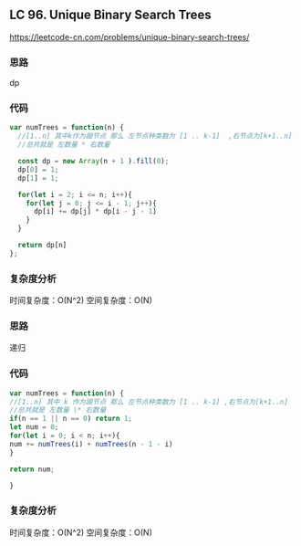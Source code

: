 ## LC 96. Unique Binary Search Trees

https://leetcode-cn.com/problems/unique-binary-search-trees/

### 思路

dp

### 代码

```JavaScript
var numTrees = function(n) {
  //[1..n] 其中k作为跟节点 那么 左节点种类数为 [1 .. k-1]  ,右节点为[k+1..n]
  //总共就是 左数量 * 右数量

  const dp = new Array(n + 1 ).fill(0);
  dp[0] = 1;
  dp[1] = 1;

  for(let i = 2; i <= n; i++){
    for(let j = 0; j <= i - 1; j++){
      dp[i] += dp[j] * dp[i - j - 1]
    }
  }

  return dp[n]
};

```

### 复杂度分析

时间复杂度：O(N^2)
空间复杂度：O(N)

### 思路

递归

### 代码

```JavaScript
var numTrees = function(n) {
//[1..n] 其中 k 作为跟节点 那么 左节点种类数为 [1 .. k-1] ,右节点为[k+1..n]
//总共就是 左数量 \* 右数量
if(n == 1 || n == 0) return 1;
let num = 0;
for(let i = 0; i < n; i++){
num += numTrees(i) + numTrees(n - 1 - i)
}

return num;

}

```

### 复杂度分析

时间复杂度：O(N^2)
空间复杂度：O(N)
